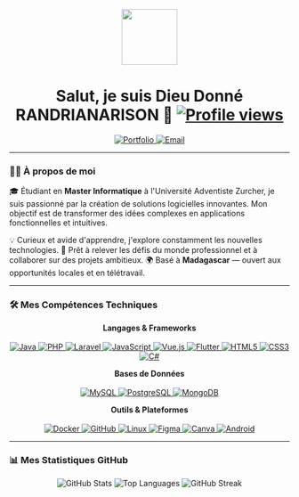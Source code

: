 <div id="header" align="center">
  <img src="https://media.giphy.com/media/M9gbBd9nbDrOTu1Mqx/giphy.gif" width="100"/>
</div>

<div id="title" align="center">
  <h1>
    Salut, je suis Dieu Donné RANDRIANARISON 👋
    <a href="https://github.com/dieudonne261">
      <img src="https://komarev.com/ghpvc/?username=dieudonne261&style=flat-square&color=blue" alt="Profile views"/>
    </a>
  </h1>
</div>

<div align="center">
  <a href="https://portfolio-lemon-rho-15.vercel.app/">
    <img src="https://img.shields.io/badge/Mon_Portfolio-00C7B7?style=for-the-badge&logo=vercel&logoColor=white" alt="Portfolio"/>
  </a>
  <a href="mailto:ddieu0970@gmail.com">
    <img src="https://img.shields.io/badge/Email-D14836?style=for-the-badge&logo=gmail&logoColor=white" alt="Email"/>
  </a>
  </div>

---

### 👨‍💻 À propos de moi

🎓 Étudiant en **Master Informatique** à l'Université Adventiste Zurcher, je suis passionné par la création de solutions logicielles innovantes. Mon objectif est de transformer des idées complexes en applications fonctionnelles et intuitives. 

💡 Curieux et avide d'apprendre, j'explore constamment les nouvelles technologies.
🚀 Prêt à relever les défis du monde professionnel et à collaborer sur des projets ambitieux.
🌍 Basé à **Madagascar** — ouvert aux opportunités locales et en télétravail.

---

### 🛠️ Mes Compétences Techniques

<p align="center">
  <strong>Langages & Frameworks</strong><br/><br/>
  <a href="#">
    <img src="https://img.shields.io/badge/Java-ED8B00?style=for-the-badge&logo=openjdk&logoColor=white" alt="Java"/>
  </a>
  <a href="#">
    <img src="https://img.shields.io/badge/PHP-777BB4?style=for-the-badge&logo=php&logoColor=white" alt="PHP"/>
  </a>
  <a href="#">
    <img src="https://img.shields.io/badge/Laravel-FF2D20?style=for-the-badge&logo=laravel&logoColor=white" alt="Laravel"/>
  </a>
  <a href="#">
    <img src="https://img.shields.io/badge/JavaScript-F7DF1E?style=for-the-badge&logo=javascript&logoColor=black" alt="JavaScript"/>
  </a>
  <a href="#">
    <img src="https://img.shields.io/badge/Vue.js-4FC08D?style=for-the-badge&logo=vue.js&logoColor=white" alt="Vue.js"/>
  </a>
  <a href="#">
    <img src="https://img.shields.io/badge/Flutter-02569B?style=for-the-badge&logo=flutter&logoColor=white" alt="Flutter"/>
  </a>
  <a href="#">
    <img src="https://img.shields.io/badge/HTML5-E34F26?style=for-the-badge&logo=html5&logoColor=white" alt="HTML5"/>
  </a>
  <a href="#">
    <img src="https://img.shields.io/badge/CSS3-1572B6?style=for-the-badge&logo=css3&logoColor=white" alt="CSS3"/>
  </a>
  <a href="#">
    <img src="https://img.shields.io/badge/C%23-239120?style=for-the-badge&logo=c-sharp&logoColor=white" alt="C#"/>
  </a>
</p>

<p align="center">
  <strong>Bases de Données</strong><br/><br/>
  <a href="#">
    <img src="https://img.shields.io/badge/MySQL-4479A1?style=for-the-badge&logo=mysql&logoColor=white" alt="MySQL"/>
  </a>
  <a href="#">
    <img src="https://img.shields.io/badge/PostgreSQL-4169E1?style=for-the-badge&logo=postgresql&logoColor=white" alt="PostgreSQL"/>
  </a>
  <a href="#">
    <img src="https://img.shields.io/badge/MongoDB-47A248?style=for-the-badge&logo=mongodb&logoColor=white" alt="MongoDB"/>
  </a>
</p>

<p align="center">
  <strong>Outils & Plateformes</strong><br/><br/>
  <a href="#">
    <img src="https://img.shields.io/badge/Docker-2496ED?style=for-the-badge&logo=docker&logoColor=white" alt="Docker"/>
  </a>
  <a href="#">
    <img src="https://img.shields.io/badge/GitHub-181717?style=for-the-badge&logo=github&logoColor=white" alt="GitHub"/>
  </a>
  <a href="#">
    <img src="https://img.shields.io/badge/Linux-FCC624?style=for-the-badge&logo=linux&logoColor=black" alt="Linux"/>
  </a>
  <a href="#">
    <img src="https://img.shields.io/badge/Figma-F24E1E?style=for-the-badge&logo=figma&logoColor=white" alt="Figma"/>
  </a>
  <a href="#">
    <img src="https://img.shields.io/badge/Canva-00C4CC?style=for-the-badge&logo=canva&logoColor=white" alt="Canva"/>
  </a>
    <a href="#">
    <img src="https://img.shields.io/badge/Android-3DDC84?style=for-the-badge&logo=android&logoColor=white" alt="Android"/>
  </a>
</p>

---

### 📊 Mes Statistiques GitHub

<p align="center">
  <img src="https://github-readme-stats.vercel.app/api?username=dieudonne261&show_icons=true&theme=tokyonight&rank_icon=github&hide_border=true" alt="GitHub Stats" />
  <img src="https://github-readme-stats.vercel.app/api/top-langs/?username=dieudonne261&layout=compact&theme=tokyonight&hide_border=true" alt="Top Languages" />
  <img src="https://github-readme-streak-stats.herokuapp.com/?user=dieudonne261&theme=tokyonight&hide_border=true" alt="GitHub Streak" />
</p>